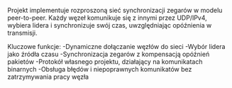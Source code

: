 Projekt implementuje rozproszoną sieć synchronizacji zegarów w modelu peer-to-peer.
Każdy węzeł komunikuje się z innymi przez UDP/IPv4, wybiera lidera i synchronizuje swój czas, uwzględniając opóźnienia w transmisji.

Kluczowe funkcje:
-Dynamiczne dołączanie węzłów do sieci
-Wybór lidera jako źródła czasu
-Synchronizacja zegarów z kompensacją opóźnień pakietów
-Protokół własnego projektu, działający na komunikatach binarnych
-Obsługa błędów i niepoprawnych komunikatów bez zatrzymywania pracy węzła
